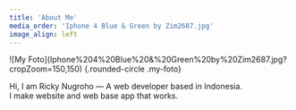 ```yaml
---
title: 'About Me'
media_order: 'Iphone 4 Blue & Green by Zim2687.jpg'
image_align: left
---
```


<div markdown="1" class="text-center">
![My Foto](Iphone%204%20Blue%20&%20Green%20by%20Zim2687.jpg?cropZoom=150,150) {.rounded-circle .my-foto}
</div>

<p class="page-title">Hi, I am Ricky Nugroho — A web developer based in Indonesia. <br>I make website and web base app that works.</p>
